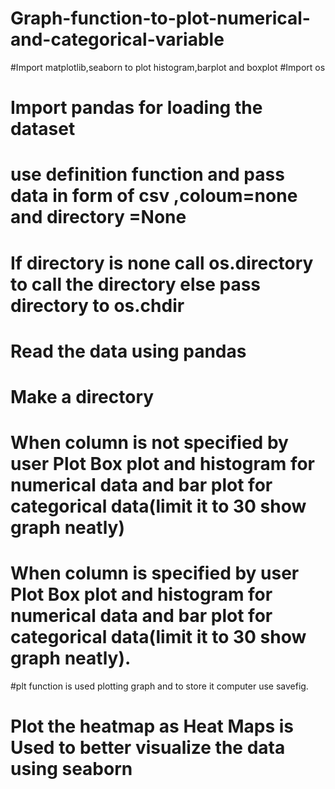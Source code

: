 # Graph-function-to-plot-numerical-and-categorical-variable
#Import matplotlib,seaborn to plot histogram,barplot and boxplot
#Import os 
# Import pandas for loading the dataset
# use definition function and pass data in form of csv ,coloum=none and directory =None
# If directory is none call os.directory to call the directory else pass directory to os.chdir
# Read the data using pandas
# Make a directory 
# When column is not specified by user Plot Box plot and histogram for numerical data and bar plot for categorical data(limit it to 30 show graph neatly)
# When column is specified by user Plot Box plot and histogram for numerical data and bar plot for categorical data(limit it to 30 show graph neatly).
#plt function is used plotting graph and to store it computer use savefig.
# Plot the heatmap as Heat Maps is Used to better visualize the data using seaborn 
